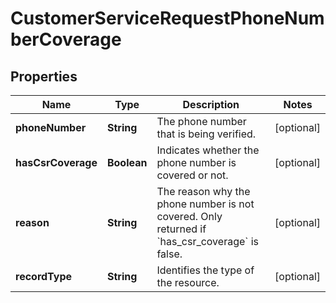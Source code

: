 

# CustomerServiceRequestPhoneNumberCoverage


## Properties

Name | Type | Description | Notes
------------ | ------------- | ------------- | -------------
**phoneNumber** | **String** | The phone number that is being verified. |  [optional]
**hasCsrCoverage** | **Boolean** | Indicates whether the phone number is covered or not. |  [optional]
**reason** | **String** | The reason why the phone number is not covered. Only returned if &#x60;has_csr_coverage&#x60; is false. |  [optional]
**recordType** | **String** | Identifies the type of the resource. |  [optional]



